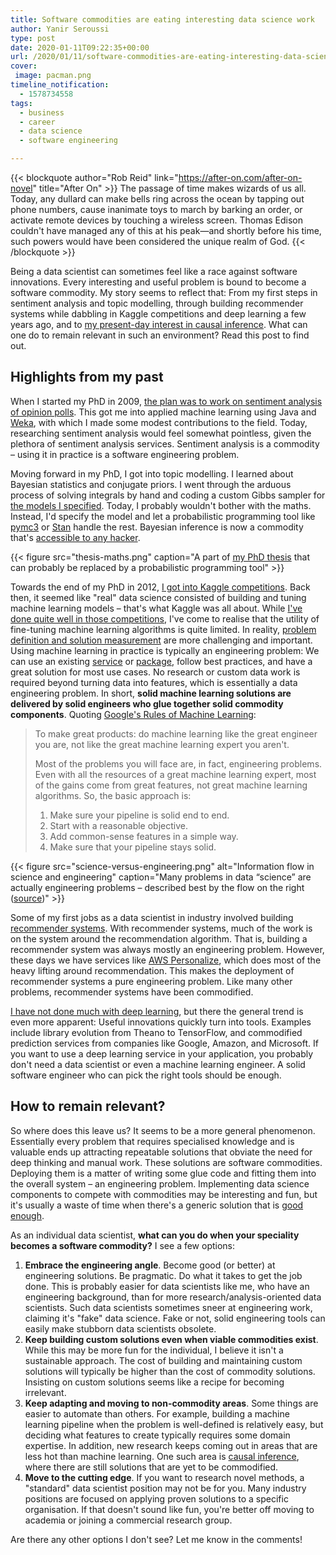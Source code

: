 ```yaml
---
title: Software commodities are eating interesting data science work
author: Yanir Seroussi
type: post
date: 2020-01-11T09:22:35+00:00
url: /2020/01/11/software-commodities-are-eating-interesting-data-science-work/
cover:
 image: pacman.png
timeline_notification:
  - 1578734558
tags:
  - business
  - career
  - data science
  - software engineering

---
```

{{< blockquote author="Rob Reid" link="https://after-on.com/after-on-novel" title="After On" >}}
The passage of time makes wizards of us all. Today, any dullard can make bells ring across the ocean by tapping out phone numbers, cause inanimate toys to march by barking an order, or activate remote devices by touching a wireless screen. Thomas Edison couldn't have managed any of this at his peak&mdash;and shortly before his time, such powers would have been considered the unique realm of God.
{{< /blockquote >}}

Being a data scientist can sometimes feel like a race against software innovations. Every interesting and useful problem is bound to become a software commodity. My story seems to reflect that: From my first steps in sentiment analysis and topic modelling, through building recommender systems while dabbling in Kaggle competitions and deep learning a few years ago, and to [my present-day interest in causal inference][1]. What can one do to remain relevant in such an environment? Read this post to find out.

## Highlights from my past

When I started my PhD in 2009, [the plan was to work on sentiment analysis of opinion polls][2]. This got me into applied machine learning using Java and [Weka][3], with which I made some modest contributions to the field. Today, researching sentiment analysis would feel somewhat pointless, given the plethora of sentiment analysis services. Sentiment analysis is a commodity &ndash; using it in practice is a software engineering problem.

Moving forward in my PhD, I got into topic modelling. I learned about Bayesian statistics and conjugate priors. I went through the arduous process of solving integrals by hand and coding a custom Gibbs sampler for [the models I specified][4]. Today, I probably wouldn't bother with the maths. Instead, I'd specify the model and let a probabilistic programming tool like [pymc3][5] or [Stan][6] handle the rest. Bayesian inference is now a commodity that's [accessible to any hacker][7].

{{< figure src="thesis-maths.png" caption="A part of [my PhD thesis](https://figshare.com/articles/Text_mining_and_rating_prediction_with_topical_user_models/4664473) that can probably be replaced by a probabilistic programming tool" >}}

Towards the end of my PhD in 2012, [I got into Kaggle competitions][10]. Back then, it seemed like "real" data science consisted of building and tuning machine learning models &ndash; that's what Kaggle was all about. While [I've done quite well in those competitions][11], I've come to realise that the utility of fine-tuning machine learning algorithms is quite limited. In reality, [problem definition and solution measurement][12] are more challenging and important. Using machine learning in practice is typically an engineering problem: We can use an existing [service][13] or [package][14], follow best practices, and have a great solution for most use cases. No research or custom data work is required beyond turning data into features, which is essentially a data engineering problem. In short, **solid machine learning solutions are delivered by solid engineers who glue together solid commodity components**. Quoting [Google's Rules of Machine Learning][15]:

> To make great products: do machine learning like the great engineer you are, not like the great machine learning expert you aren't.
> 
> Most of the problems you will face are, in fact, engineering problems. Even with all the resources of a great machine learning expert, most of the gains come from great features, not great machine learning algorithms. So, the basic approach is:
> 
>   1. Make sure your pipeline is solid end to end.
>   2. Start with a reasonable objective.
>   3. Add common-sense features in a simple way.
>   4. Make sure that your pipeline stays solid.

{{< figure src="science-versus-engineering.png" alt="Information flow in science and engineering" caption="Many problems in data &ldquo;science&rdquo; are actually engineering problems &ndash; described best by the flow on the right ([source](https://fs.blog/2013/07/the-difference-between-science-and-engineering/))" >}}

Some of my first jobs as a data scientist in industry involved building [recommender systems][18]. With recommender systems, much of the work is on the system around the recommendation algorithm. That is, building a recommender system was always mostly an engineering problem. However, these days we have services like [AWS Personalize][19], which does most of the heavy lifting around recommendation. This makes the deployment of recommender systems a pure engineering problem. Like many other problems, recommender systems have been commodified.

[I have not done much with deep learning][20], but there the general trend is even more apparent: Useful innovations quickly turn into tools. Examples include library evolution from Theano to TensorFlow, and commodified prediction services from companies like Google, Amazon, and Microsoft. If you want to use a deep learning service in your application, you probably don't need a data scientist or even a machine learning engineer. A solid software engineer who can pick the right tools should be enough.

## How to remain relevant?

So where does this leave us? It seems to be a more general phenomenon. Essentially every problem that requires specialised knowledge and is valuable ends up attracting repeatable solutions that obviate the need for deep thinking and manual work. These solutions are software commodities. Deploying them is a matter of writing some glue code and fitting them into the overall system &ndash; an engineering problem. Implementing data science components to compete with commodities may be interesting and fun, but it's usually a waste of time when there's a generic solution that is [good enough][21].

As an individual data scientist, **what can you do when your speciality becomes a software commodity?** I see a few options:

  1. **Embrace the engineering angle**. Become good (or better) at engineering solutions. Be pragmatic. Do what it takes to get the job done. This is probably easier for data scientists like me, who have an engineering background, than for more research/analysis-oriented data scientists. Such data scientists sometimes sneer at engineering work, claiming it's "fake" data science. Fake or not, solid engineering tools can easily make stubborn data scientists obsolete.
  2. **Keep building custom solutions even when viable commodities exist**. While this may be more fun for the individual, I believe it isn't a sustainable approach. The cost of building and maintaining custom solutions will typically be higher than the cost of commodity solutions. Insisting on custom solutions seems like a recipe for becoming irrelevant.
  3. **Keep adapting and moving to non-commodity areas**. Some things are easier to automate than others. For example, building a machine learning pipeline when the problem is well-defined is relatively easy, but deciding what features to create typically requires some domain expertise. In addition, new research keeps coming out in areas that are less hot than machine learning. One such area is [causal inference][22], where there are still solutions that are yet to be commodified.
  4. **Move to the cutting edge**. If you want to research novel methods, a "standard" data scientist position may not be for you. Many industry positions are focused on applying proven solutions to a specific organisation. If that doesn't sound like fun, you're better off moving to academia or joining a commercial research group.

Are there any other options I don't see? Let me know in the comments!

 [1]: https://yanirseroussi.com/causal-inference-resources/
 [2]: https://yanirseroussi.com/2015/05/02/first-steps-in-data-science-author-aware-sentiment-analysis/
 [3]: https://www.cs.waikato.ac.nz/ml/weka/
 [4]: https://yanirseroussi.com/phd-work/
 [5]: https://docs.pymc.io/
 [6]: https://mc-stan.org/
 [7]: http://camdavidsonpilon.github.io/Probabilistic-Programming-and-Bayesian-Methods-for-Hackers/
 [9]: https://figshare.com/articles/Text_mining_and_rating_prediction_with_topical_user_models/4664473
 [10]: https://yanirseroussi.com/2014/04/05/kaggle-competition-summaries/
 [11]: https://yanirseroussi.com/2014/08/24/how-to-almost-win-kaggle-competitions/
 [12]: https://yanirseroussi.com/2015/11/23/the-hardest-parts-of-data-science/
 [13]: https://aws.amazon.com/sagemaker/
 [14]: https://scikit-learn.org/stable/
 [15]: https://developers.google.com/machine-learning/guides/rules-of-ml/
 [17]: https://fs.blog/2013/07/the-difference-between-science-and-engineering/
 [18]: https://yanirseroussi.com/2015/10/02/the-wonderful-world-of-recommender-systems/
 [19]: https://aws.amazon.com/personalize/
 [20]: https://yanirseroussi.com/2015/07/06/learning-about-deep-learning-through-album-cover-classification/
 [21]: https://data.blog/2017/06/12/timeseries-analysis/
 [22]: https://yanirseroussi.com/2016/02/14/why-you-should-stop-worrying-about-deep-learning-and-deepen-your-understanding-of-causality-instead/
